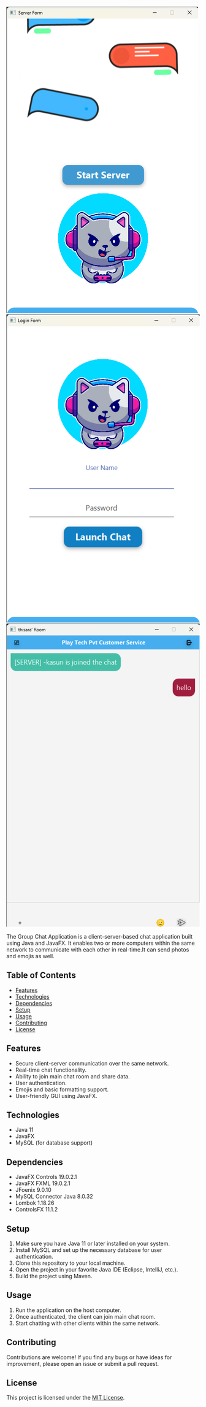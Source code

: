 ![Group Chat Application](/src/main/resources/assets/Server%20Form.png)
![Group Chat Application - Login Form](/src/main/resources/assets/Server%20Form%20-%20login.png)
![Group Chat Application - Chat Room](/src/main/resources/assets/Chat%20Room%20.png)



The Group Chat Application is a client-server-based chat application built using Java and JavaFX. It enables two or more computers within the same network to communicate with each other in real-time.It can send photos and emojis as well.

## Table of Contents

- [Features](#features)
- [Technologies](#technologies)
- [Dependencies](#dependencies)
- [Setup](#setup)
- [Usage](#usage)
- [Contributing](#contributing)
- [License](#license)

## Features

- Secure client-server communication over the same network.
- Real-time chat functionality.
- Ability to join main chat room and share data.
- User authentication.
- Emojis and basic formatting support.
- User-friendly GUI using JavaFX.

## Technologies

- Java 11
- JavaFX
- MySQL (for database support)

## Dependencies

- JavaFX Controls 19.0.2.1
- JavaFX FXML 19.0.2.1
- JFoenix 9.0.10
- MySQL Connector Java 8.0.32
- Lombok 1.18.26
- ControlsFX 11.1.2

## Setup

1. Make sure you have Java 11 or later installed on your system.
2. Install MySQL and set up the necessary database for user authentication.
2. Clone this repository to your local machine.
3. Open the project in your favorite Java IDE (Eclipse, IntelliJ, etc.).
4. Build the project using Maven.

## Usage

1. Run the application on the host computer.
2. Once authenticated, the client can join main chat room.
3. Start chatting with other clients within the same network.

## Contributing

Contributions are welcome! If you find any bugs or have ideas for improvement, please open an issue or submit a pull request.

## License

This project is licensed under the [MIT License](LICENSE).